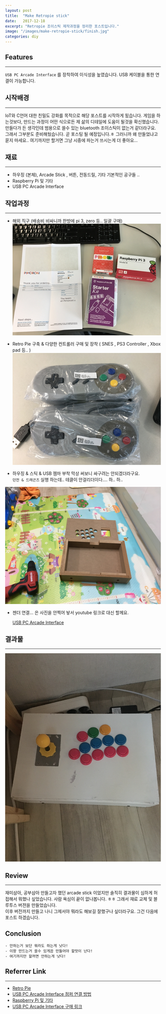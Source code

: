 ```yaml
---
layout: post
title:  "Make Retropie stick"
date:   2017-12-18
excerpt: "Retropie 조이스틱 제작과정을 정리한 포스트입니다."
image: "/images/make-retropie-stick/finish.jpg"
categories: diy
---
```


## Features
----
`USB PC Arcade Interface` 를 장착하여 이식성을 높였습니다.
USB 케이블을 통한 연결이 가능합니다.

## 시작배경
----
IoT와 C언어 대한 친밀도 강화를 목적으로 해당 포스트를 시작하게 됬습니다.
게임을 하는것보다, 만드는 과정이 어떤 식으로든 제 삶의 디테일에 도움이 될것을 확신했습니다.
만들다가 든 생각인데 범용으로 쓸수 있는  bluetooth 조이스틱이 없는거 같더라구요.
그래서 그부분도 준비해뒀습니다.  곧 포스팅 될 예정입니다.ㅎ
그러니까 왜 만들었냐고 묻지 마세요.. 여기까지만 할거면 그냥 시중에 파는거 쓰시는게 더 좋아요...

## 재료
----
- 하우징 (본체), Arcade Stick , 버튼, 전동드릴, 기타 기본적인 공구들 ..
- Raspberry Pi 및 기타
- USB PC Arcade Interface

## 작업과정
----
- 해외 직구 (배송비 비싸니까 한방에 pi 3, zero 등.. 일괄 구매)
![Retro Pie](/images/make-retropie-stick/retropie_starter_kit.png)

- Retro Pie 구축 & 다양한 컨트롤러 구매 및 장착 ( SNES , PS3 Controller , Xbox pad 등.. )
![snes2](/images/make-retropie-stick/snes2.JPG)

- 하우징 & 스틱 & USB  젬마 부착
막상 써보니 싸구려는 안되겠더라구요.  
`던전 & 드래곤즈` 실행 하는데.. 테클이 안걸리더이다....  하.. 하..

![Husing](/images/make-retropie-stick/husing.JPG)

- 젠더 연결... 은 사진을 안찍어 놯서 youtube 링크로 대신 할께요.

   [USB PC Arcade Interface](https://ko.aliexpress.com/item/Arcade-Game-Controller-USB-Interface-PCB-For-2-Player-PC-For-Jamma-Keyboard-USB-Encoder-Board/32795566984.html?spm=a2g0s.9042311.0.0.c1G8uC)

## 결과물
----
![finish1](/images/make-retropie-stick/finish1.JPG)

## Review
----
재미삼아, 공부삼아 만들고자 했던 arcade stick 이었지만 솔직히 결과물이 심하게 허접해서 뭐했나 싶었습니다.
사람 욕심이 끝이 없나봅니다. ㅎㅎ
그래서 재료 교체 및 블루투스 버젼을 만들었습니다.  
이후 버전까지 만들고 나니 그제서야 뭐라도 해보길 잘했구나 싶더라구요. 
그건 다음에 포스트 하겠습니다.


## Conclusion
```
- 안하는거 보단 뭐라도 하는게 낫다!
- 이왕 만드는거 쓸수 있게끔 만들어야 할맛이 난다!
- 여기까지만 할꺼면 안하는게 낫다!
```

## Referrer Link
----
- [Retro Pie](https://retropie.org.uk/)  
- [USB PC Arcade Interface 점퍼 연결 방법](https://www.youtube.com/watch?v=hpLp929pM4c&index=8&list=LLg1Nt-nijS93Fg7HYl5tBLQ&t=414s)  
- [Raspberry Pi 및 기타](https://shop.pimoroni.com/collections/raspberry-pi/products/raspberry-pi-3-starter-kit)  
- [USB PC Arcade Interface 구매 링크](https://ko.aliexpress.com/item/Arcade-Game-Controller-USB-Interface-PCB-For-2-Player-PC-For-Jamma-Keyboard-USB-Encoder-Board/32795566984.html?spm=a2g0s.9042311.0.0.c1G8uC)
